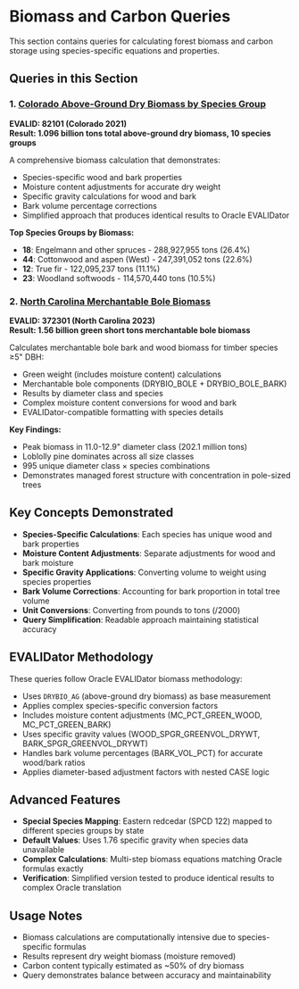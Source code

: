 # Biomass and Carbon Queries

This section contains queries for calculating forest biomass and carbon storage using species-specific equations and properties.

## Queries in this Section

### 1. [Colorado Above-Ground Dry Biomass by Species Group](./colorado_biomass_by_species_group.md)
**EVALID: 82101 (Colorado 2021)**  
**Result: 1.096 billion tons total above-ground dry biomass, 10 species groups**

A comprehensive biomass calculation that demonstrates:
- Species-specific wood and bark properties
- Moisture content adjustments for accurate dry weight
- Specific gravity calculations for wood and bark
- Bark volume percentage corrections
- Simplified approach that produces identical results to Oracle EVALIDator

**Top Species Groups by Biomass:**
- **18**: Engelmann and other spruces - 288,927,955 tons (26.4%)
- **44**: Cottonwood and aspen (West) - 247,391,052 tons (22.6%)
- **12**: True fir - 122,095,237 tons (11.1%)
- **23**: Woodland softwoods - 114,570,440 tons (10.5%)

### 2. [North Carolina Merchantable Bole Biomass](./north_carolina_merchantable_biomass.md)
**EVALID: 372301 (North Carolina 2023)**  
**Result: 1.56 billion green short tons merchantable bole biomass**

Calculates merchantable bole bark and wood biomass for timber species ≥5" DBH:
- Green weight (includes moisture content) calculations
- Merchantable bole components (DRYBIO_BOLE + DRYBIO_BOLE_BARK)
- Results by diameter class and species
- Complex moisture content conversions for wood and bark
- EVALIDator-compatible formatting with species details

**Key Findings:**
- Peak biomass in 11.0-12.9" diameter class (202.1 million tons)
- Loblolly pine dominates across all size classes
- 995 unique diameter class × species combinations
- Demonstrates managed forest structure with concentration in pole-sized trees

## Key Concepts Demonstrated

- **Species-Specific Calculations**: Each species has unique wood and bark properties
- **Moisture Content Adjustments**: Separate adjustments for wood and bark moisture
- **Specific Gravity Applications**: Converting volume to weight using species properties
- **Bark Volume Corrections**: Accounting for bark proportion in total tree volume
- **Unit Conversions**: Converting from pounds to tons (/2000)
- **Query Simplification**: Readable approach maintaining statistical accuracy

## EVALIDator Methodology

These queries follow Oracle EVALIDator biomass methodology:
- Uses `DRYBIO_AG` (above-ground dry biomass) as base measurement
- Applies complex species-specific conversion factors
- Includes moisture content adjustments (MC_PCT_GREEN_WOOD, MC_PCT_GREEN_BARK)
- Uses specific gravity values (WOOD_SPGR_GREENVOL_DRYWT, BARK_SPGR_GREENVOL_DRYWT)
- Handles bark volume percentages (BARK_VOL_PCT) for accurate wood/bark ratios
- Applies diameter-based adjustment factors with nested CASE logic

## Advanced Features

- **Special Species Mapping**: Eastern redcedar (SPCD 122) mapped to different species groups by state
- **Default Values**: Uses 1.76 specific gravity when species data unavailable
- **Complex Calculations**: Multi-step biomass equations matching Oracle formulas exactly
- **Verification**: Simplified version tested to produce identical results to complex Oracle translation

## Usage Notes

- Biomass calculations are computationally intensive due to species-specific formulas
- Results represent dry weight biomass (moisture removed)
- Carbon content typically estimated as ~50% of dry biomass
- Query demonstrates balance between accuracy and maintainability 